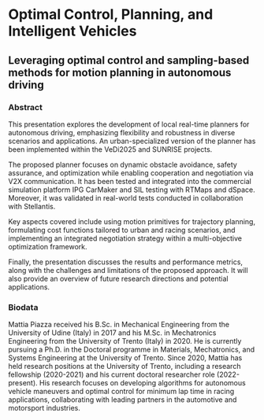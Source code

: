 # Optimal Control, Planning, and Intelligent Vehicles

## Leveraging optimal control and sampling-based methods for motion planning in autonomous driving

### Abstract 

This presentation explores the development of local real-time planners for autonomous driving, emphasizing flexibility and robustness in diverse scenarios and applications. An urban-specialized version of the planner has been implemented within the VeDi2025 and SUNRISE projects.

The proposed planner focuses on dynamic obstacle avoidance, safety assurance, and optimization while enabling cooperation and negotiation via V2X communication. It has been tested and integrated into the commercial simulation platform IPG CarMaker and SIL testing with RTMaps and dSpace. Moreover, it was validated in real-world tests conducted in collaboration with Stellantis.

Key aspects covered include using motion primitives for trajectory planning, formulating cost functions tailored to urban and racing scenarios, and implementing an integrated negotiation strategy within a multi-objective optimization framework.

Finally, the presentation discusses the results and performance metrics, along with the challenges and limitations of the proposed approach. It will also provide an overview of future research directions and potential applications.

### Biodata
  
Mattia Piazza received his B.Sc. in Mechanical Engineering from the University of Udine (Italy) in 2017 and his M.Sc. in Mechatronics Engineering from the University of Trento (Italy) in 2020. He is currently pursuing a Ph.D. in the Doctoral programme in Materials, Mechatronics, and Systems Engineering at the University of Trento.
Since 2020, Mattia has held research positions at the University of Trento, including a research fellowship (2020-2021) and his current doctoral researcher role (2022-present). His research focuses on developing algorithms for autonomous vehicle maneuvers and optimal control for minimum lap time in racing applications, collaborating with leading partners in the automotive and motorsport industries.
